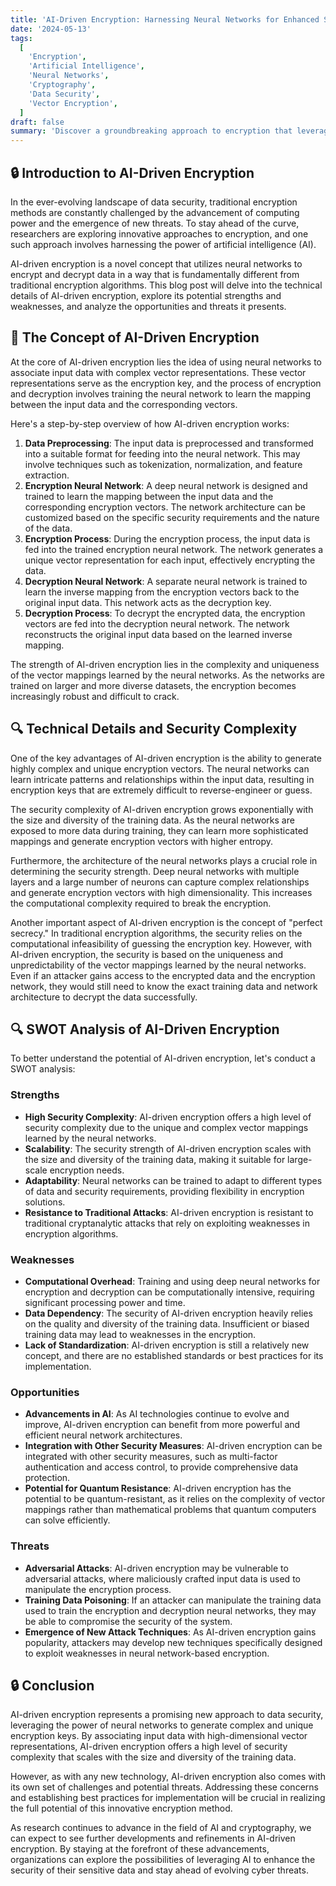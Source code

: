 ```yaml
---
title: 'AI-Driven Encryption: Harnessing Neural Networks for Enhanced Security'
date: '2024-05-13'
tags:
  [
    'Encryption',
    'Artificial Intelligence',
    'Neural Networks',
    'Cryptography',
    'Data Security',
    'Vector Encryption',
  ]
draft: false
summary: 'Discover a groundbreaking approach to encryption that leverages the power of artificial intelligence. Explore how neural networks can be trained to encrypt and decrypt data using complex vector associations, offering a new paradigm in data security. Dive into the technical details and learn about the strengths, weaknesses, opportunities, and threats of this innovative encryption method.'
---
```


## 🔒 Introduction to AI-Driven Encryption

In the ever-evolving landscape of data security, traditional encryption methods are constantly challenged by the advancement of computing power and the emergence of new threats. To stay ahead of the curve, researchers are exploring innovative approaches to encryption, and one such approach involves harnessing the power of artificial intelligence (AI).

AI-driven encryption is a novel concept that utilizes neural networks to encrypt and decrypt data in a way that is fundamentally different from traditional encryption algorithms. This blog post will delve into the technical details of AI-driven encryption, explore its potential strengths and weaknesses, and analyze the opportunities and threats it presents.

## 🧠 The Concept of AI-Driven Encryption

At the core of AI-driven encryption lies the idea of using neural networks to associate input data with complex vector representations. These vector representations serve as the encryption key, and the process of encryption and decryption involves training the neural network to learn the mapping between the input data and the corresponding vectors.

Here's a step-by-step overview of how AI-driven encryption works:

1. **Data Preprocessing**: The input data is preprocessed and transformed into a suitable format for feeding into the neural network. This may involve techniques such as tokenization, normalization, and feature extraction.
2. **Encryption Neural Network**: A deep neural network is designed and trained to learn the mapping between the input data and the corresponding encryption vectors. The network architecture can be customized based on the specific security requirements and the nature of the data.
3. **Encryption Process**: During the encryption process, the input data is fed into the trained encryption neural network. The network generates a unique vector representation for each input, effectively encrypting the data.
4. **Decryption Neural Network**: A separate neural network is trained to learn the inverse mapping from the encryption vectors back to the original input data. This network acts as the decryption key.
5. **Decryption Process**: To decrypt the encrypted data, the encryption vectors are fed into the decryption neural network. The network reconstructs the original input data based on the learned inverse mapping.

The strength of AI-driven encryption lies in the complexity and uniqueness of the vector mappings learned by the neural networks. As the networks are trained on larger and more diverse datasets, the encryption becomes increasingly robust and difficult to crack.

## 🔍 Technical Details and Security Complexity

One of the key advantages of AI-driven encryption is the ability to generate highly complex and unique encryption vectors. The neural networks can learn intricate patterns and relationships within the input data, resulting in encryption keys that are extremely difficult to reverse-engineer or guess.

The security complexity of AI-driven encryption grows exponentially with the size and diversity of the training data. As the neural networks are exposed to more data during training, they can learn more sophisticated mappings and generate encryption vectors with higher entropy.

Furthermore, the architecture of the neural networks plays a crucial role in determining the security strength. Deep neural networks with multiple layers and a large number of neurons can capture complex relationships and generate encryption vectors with high dimensionality. This increases the computational complexity required to break the encryption.

Another important aspect of AI-driven encryption is the concept of "perfect secrecy." In traditional encryption algorithms, the security relies on the computational infeasibility of guessing the encryption key. However, with AI-driven encryption, the security is based on the uniqueness and unpredictability of the vector mappings learned by the neural networks. Even if an attacker gains access to the encrypted data and the encryption network, they would still need to know the exact training data and network architecture to decrypt the data successfully.

## 🔍 SWOT Analysis of AI-Driven Encryption

To better understand the potential of AI-driven encryption, let's conduct a SWOT analysis:

### Strengths

- **High Security Complexity**: AI-driven encryption offers a high level of security complexity due to the unique and complex vector mappings learned by the neural networks.
- **Scalability**: The security strength of AI-driven encryption scales with the size and diversity of the training data, making it suitable for large-scale encryption needs.
- **Adaptability**: Neural networks can be trained to adapt to different types of data and security requirements, providing flexibility in encryption solutions.
- **Resistance to Traditional Attacks**: AI-driven encryption is resistant to traditional cryptanalytic attacks that rely on exploiting weaknesses in encryption algorithms.

### Weaknesses

- **Computational Overhead**: Training and using deep neural networks for encryption and decryption can be computationally intensive, requiring significant processing power and time.
- **Data Dependency**: The security of AI-driven encryption heavily relies on the quality and diversity of the training data. Insufficient or biased training data may lead to weaknesses in the encryption.
- **Lack of Standardization**: AI-driven encryption is still a relatively new concept, and there are no established standards or best practices for its implementation.

### Opportunities

- **Advancements in AI**: As AI technologies continue to evolve and improve, AI-driven encryption can benefit from more powerful and efficient neural network architectures.
- **Integration with Other Security Measures**: AI-driven encryption can be integrated with other security measures, such as multi-factor authentication and access control, to provide comprehensive data protection.
- **Potential for Quantum Resistance**: AI-driven encryption has the potential to be quantum-resistant, as it relies on the complexity of vector mappings rather than mathematical problems that quantum computers can solve efficiently.

### Threats

- **Adversarial Attacks**: AI-driven encryption may be vulnerable to adversarial attacks, where maliciously crafted input data is used to manipulate the encryption process.
- **Training Data Poisoning**: If an attacker can manipulate the training data used to train the encryption and decryption neural networks, they may be able to compromise the security of the system.
- **Emergence of New Attack Techniques**: As AI-driven encryption gains popularity, attackers may develop new techniques specifically designed to exploit weaknesses in neural network-based encryption.

## 🔒 Conclusion

AI-driven encryption represents a promising new approach to data security, leveraging the power of neural networks to generate complex and unique encryption keys. By associating input data with high-dimensional vector representations, AI-driven encryption offers a high level of security complexity that scales with the size and diversity of the training data.

However, as with any new technology, AI-driven encryption also comes with its own set of challenges and potential threats. Addressing these concerns and establishing best practices for implementation will be crucial in realizing the full potential of this innovative encryption method.

As research continues to advance in the field of AI and cryptography, we can expect to see further developments and refinements in AI-driven encryption. By staying at the forefront of these advancements, organizations can explore the possibilities of leveraging AI to enhance the security of their sensitive data and stay ahead of evolving cyber threats.
